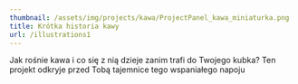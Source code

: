 ```yaml
---
thumbnail: /assets/img/projects/kawa/ProjectPanel_kawa_miniaturka.png
title: Krótka historia kawy
url: /illustrations1
---
```


Jak rośnie kawa i co się z nią dzieje zanim trafi do Twojego kubka? Ten projekt odkryje przed Tobą tajemnice tego wspaniałego napoju
